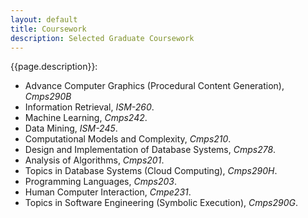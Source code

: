 ```yaml
---
layout: default
title: Coursework
description: Selected Graduate Coursework
---
```


{{page.description}}:

- Advance Computer Graphics (Procedural Content Generation), *Cmps290B*
- Information Retrieval, *ISM-260*.
- Machine Learning, *Cmps242*.
- Data Mining, *ISM-245*.
- Computational Models and Complexity, *Cmps210*.
- Design and Implementation of Database Systems, *Cmps278*.
- Analysis of Algorithms, *Cmps201*.
- Topics in Database Systems (Cloud Computing), *Cmps290H*.
- Programming Languages, *Cmps203*.
- Human Computer Interaction, *Cmpe231*.
- Topics in Software Engineering (Symbolic Execution), *Cmps290G*.